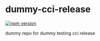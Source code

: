# dummy-cci-release

[![npm version](https://img.shields.io/badge/%40nui%2Fdummy--cci--release-32.0.0-blue.svg)](https://artifactory.corp.adobe.com/artifactory/npm-nui-release/@nui/dummy-cci-release/-/@nui/dummy-cci-release-32.0.0.tgz)


dummy repo for dummy testing cci release